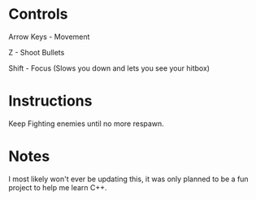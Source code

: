# Controls
Arrow Keys - Movement 

Z - Shoot Bullets

Shift - Focus (Slows you down and lets you see your hitbox)

# Instructions
Keep Fighting enemies until no more respawn.

# Notes
I most likely won't ever be updating this, it was only planned to be a fun project to help me learn C++.
